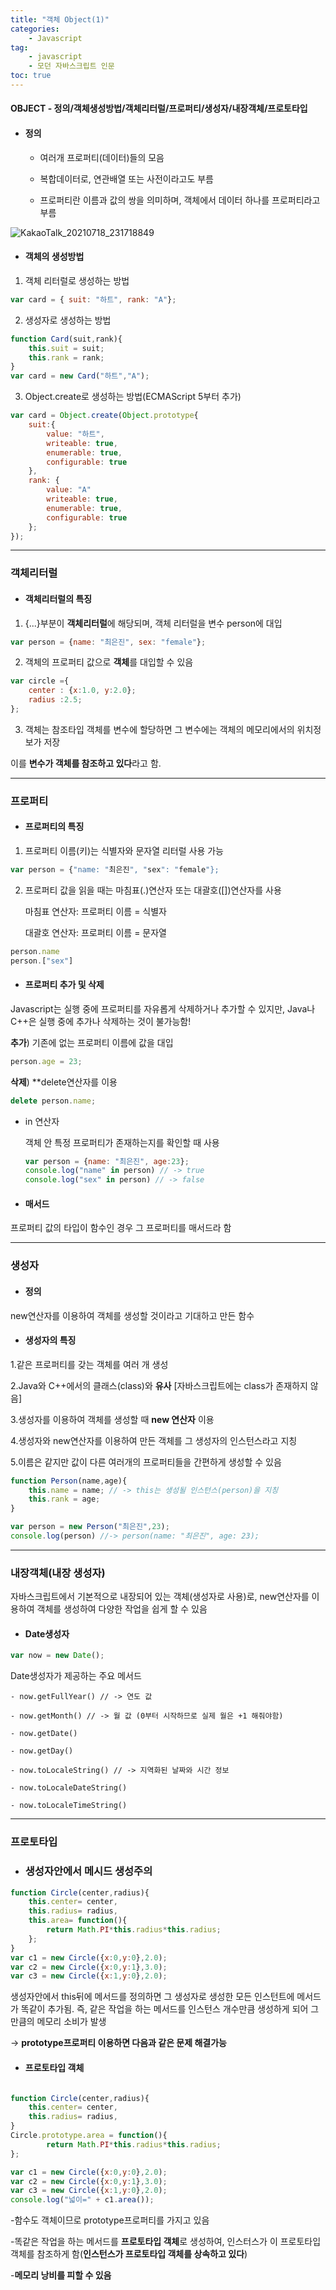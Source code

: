 ```yaml
---
title: "객체 Object(1)"
categories:
    - Javascript
tag:
    - javascript
    - 모던 자바스크립트 인문
toc: true
---
```


#### OBJECT - 정의/객체생성방법/객체리터럴/프로퍼티/생성자/내장객체/프로토타입

* #### 정의

    - 여러개 프로퍼티(데이터)들의 모음
    
    - 복합데이터로, 연관배열 또는 사전이라고도 부름

    - 프로퍼티란 이름과 값의 쌍을 의미하며, 객체에서 데이터 하나를  프로퍼티라고 부름
    

![KakaoTalk_20210718_231718849](https://user-images.githubusercontent.com/83913407/126070817-5fcdb734-b6f0-4e5d-8190-80e1b3f5aa26.jpg)

* #### 객체의 생성방법

1. 객체 리터럴로 생성하는 방법

```javascript
var card = { suit: "하트", rank: "A"};
```

2. 생성자로 생성하는 방법

```javascript
function Card(suit,rank){
    this.suit = suit;
    this.rank = rank;
}
var card = new Card("하트","A");
```

3. Object.create로 생성하는 방법(ECMAScript 5부터 추가)

```javascript
var card = Object.create(Object.prototype{
    suit:{
        value: "하트",
        writeable: true,
        enumerable: true,
        configurable: true
    },
    rank: {
        value: "A"
        writeable: true,
        enumerable: true,
        configurable: true
    };
});
```

---

### 객체리터럴

* #### 객체리터럴의 특징 

1.  {...}부분이 **객체리터럴**에 해당되며, 객체 리터럴을 변수 person에 대입 

``` javascript
var person = {name: "최은진", sex: "female"};
```

2. 객체의 프로퍼티 값으로 **객체**를 대입할 수 있음
```javascript
var circle ={
    center : {x:1.0, y:2.0};
    radius :2.5;
};
```

3. 객체는 참조타입
객체를 변수에 할당하면 그 변수에는 객체의 메모리에서의 위치정보가 저장

이를 **변수가 객체를 참조하고 있다**라고 함.


---

### 프로퍼티

* #### 프로퍼티의 특징

1. 프로퍼티 이름(키)는 식별자와 문자열 리터럴 사용 가능

``` javascript
var person = {"name: "최은진", "sex": "female"};
```

2. 프로퍼티 값을 읽을 때는 마침표(.)연산자 또는 대괄호([])연산자를 사용


    마침표 연산자: 프로퍼티 이름 = 식별자
    
    대괄호 연산자: 프로퍼티 이름 = 문자열 

```javascript
person.name
person.["sex"]
```

* #### 프로퍼티 추가 및 삭제

Javascript는 실행 중에 프로퍼티를 자유롭게 삭제하거나 추가할 수 있지만, Java나 C++은 실행 중에 추가나 삭제하는 것이 불가능함!


**추가**) 기존에 없는 프로퍼티 이름에 값을 대입
```javascript
person.age = 23;
```


**삭제**) **delete연산자를 이용
```javascript
delete person.name;
```

* in 연산자

    객체 안 특정 프로퍼티가 존재하는지를 확인할 때 사용
    ```javascript
    var person = {name: "최은진", age:23};
    console.log("name" in person) // -> true
    console.log("sex" in person) // -> false
    ```

* #### 매서드

프로퍼티 값의 타입이 함수인 경우 그 프로퍼티를 매서드라 함 

---

 ### 생성자

* #### 정의 
new연산자를 이용하여 객체를 생성할 것이라고 기대하고 만든 함수


* #### 생성자의 특징 

1.같은 프로퍼티를 갖는 객체를 여러 개 생성

2.Java와 C++에서의 클래스(class)와 **유사** [자바스크립트에는 class가 존재하지 않음]

3.생성자를 이용하여 객체를 생성할 때 **new 연산자** 이용

4.생성자와 new연산자를 이용하여 만든 객체를 그 생성자의 인스턴스라고 지칭

5.이름은 같지만 값이 다른 여러개의 프로퍼티들을 간편하게 생성할 수 있음 

```javascript
function Person(name,age){
    this.name = name; // -> this는 생성될 인스턴스(person)을 지칭
    this.rank = age;
}

var person = new Person("최은진",23);
console.log(person) //-> person(name: "최은진", age: 23);
```

---

### 내장객체(내장 생성자)

자바스크립트에서 기본적으로 내장되어 있는 객체(생성자로 사용)로, new연산자를 이용하여 객체를 생성하여 다양한 작업을 쉽게 할 수 있음

* #### Date생성자

```javascript
var now = new Date();
```


Date생성자가 제공하는 주요 메서드

    
    - now.getFullYear() // -> 연도 값
    
    - now.getMonth() // -> 월 값 (0부터 시작하므로 실제 월은 +1 해줘야함)
    
    - now.getDate() 
    
    - now.getDay()

    - now.toLocaleString() // -> 지역화된 날짜와 시간 정보
    
    - now.toLocaleDateString()

    - now.toLocaleTimeString() 

---

### 프로토타입

* ### 생성자안에서 메시드 생성주의

```javascript
function Circle(center,radius){
    this.center= center,
    this.radius= radius,
    this.area= function(){
        return Math.PI*this.radius*this.radius;
    };
}
var c1 = new Circle({x:0,y:0},2.0);
var c2 = new Circle({x:0,y:1},3.0);
var c3 = new Circle({x:1,y:0},2.0);
```

생성자안에서 this뒤에 메서드를 정의하면 그 생성자로 생성한 모든 인스턴트에 메서드가 똑같이 추가됨. 즉, 같은 작업을 하는 메서드를 인스턴스 개수만큼 생성하게 되어 그만큼의 메모리 소비가 발생

-> **prototype프로퍼티 이용하면 다음과 같은 문제 해결가능**

* #### 프로토타입 객체

```javascript

function Circle(center,radius){
    this.center= center,
    this.radius= radius,
}
Circle.prototype.area = function(){
        return Math.PI*this.radius*this.radius;
};

var c1 = new Circle({x:0,y:0},2.0);
var c2 = new Circle({x:0,y:1},3.0);
var c3 = new Circle({x:1,y:0},2.0);  
console.log("넓이=" + c1.area());
```

-함수도 객체이므로 prototype프로퍼티를 가지고 있음

-똑같은 작업을 하는 메서드를 **프로토타입 객체**로 생성하여, 인스터스가 이 프로토타입 객체를 참조하게 함(**인스턴스가 프로토타입 객체를 상속하고 있다**)

-**메모리 낭비를 피할 수 있음**
